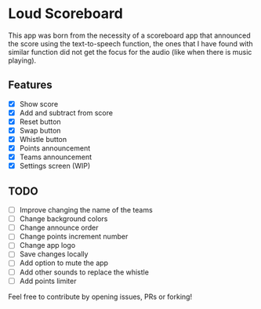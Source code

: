 # Loud Scoreboard

This app was born from the necessity of a scoreboard app that announced the score using the
text-to-speech function, the ones that I have found with similar function did not get the focus for
the audio (like when there is music playing).

## Features

- [x] Show score
- [x] Add and subtract from score
- [x] Reset button
- [x] Swap button
- [x] Whistle button
- [x] Points announcement
- [x] Teams announcement
- [x] Settings screen (WIP)

## TODO

- [ ] Improve changing the name of the teams
- [ ] Change background colors
- [ ] Change announce order
- [ ] Change points increment number
- [ ] Change app logo
- [ ] Save changes locally
- [ ] Add option to mute the app
- [ ] Add other sounds to replace the whistle
- [ ] Add points limiter

Feel free to contribute by opening issues, PRs or forking!